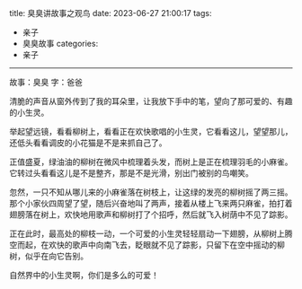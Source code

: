 title: 臭臭讲故事之观鸟
date: 2023-06-27 21:00:17
tags:
- 亲子
- 臭臭故事
categories:
- 亲子
---

故事：臭臭
字：爸爸


清脆的声音从窗外传到了我的耳朵里，让我放下手中的笔，望向了那可爱的、有趣的小生灵。

举起望远镜，看看柳树上，看看正在欢快歌唱的小生灵，它看看这儿，望望那儿，还低头看看调皮的小花猫是不是来抓自己了。

正值盛夏，绿油油的柳树在微风中梳理着头发，而树上是正在梳理羽毛的小麻雀。它转过头看看这儿是不是整齐，那是不是光滑，别出门被别的鸟嘲笑。

忽然，一只不知从哪儿来的小麻雀落在树枝上，让这绿的发亮的柳树摇了两三摇。那个小家伙四周望了望，随后兴奋地叫了两声，接着从楼上飞来两只麻雀，拍打着翅膀落在树上，欢快地用歌声和柳树打了个招呼，然后就飞入树荫中不见了踪影。

正在此时，最高处的柳枝一动，一个可爱的小生灵轻轻扇动一下翅膀，从柳树上腾空而起，在欢快的歌声中向南飞去，眨眼就不见了踪影，只留下在空中摇动的柳树，似乎在向它告别。

自然界中的小生灵啊，你们是多么的可爱！